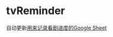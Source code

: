 # tvReminder
自动更新[用来记录看剧进度的Google Sheet](https://docs.google.com/spreadsheets/d/1dSbzo1NnHZJTc_SlnJ2WNoIt_UN1qKbrUcT2PB4obFw/edit?usp=sharing)
